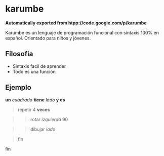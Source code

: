 # karumbe
**Automatically exported from htpp://code.google.com/p/karumbe**

Karumbe es un lenguaje de programación funcional con sintaxis 100% en español.
Orientado para niños y jóvenes.

## Filosofia ##
  * Sintaxis facil de aprender
  * Todo es una función


## Ejemplo ##

 **un** _cuadrado_ **tiene** _lado_ **y es**

 > repetir 4 **veces**

 > > rotar _izquierda_ 90

 > > dibujar _lado_

 > fin

 fin
